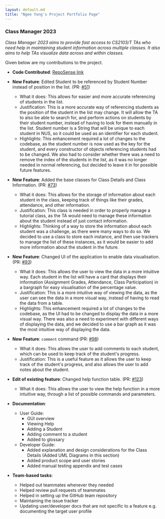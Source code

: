 ```yaml
---
layout: default.md
title: "Ngee Yong's Project Portfolio Page"
---
```


### Class Manager 2023

*Class Manager 2023 aims to provide fast access to CS2103/T TAs who need help in maintaining student information across multiple classes. It also aims to help TAs visualize data across and within classes.*

Given below are my contributions to the project.

* **Code Contributed**: [RepoSense link](https://nus-cs2103-ay2324s1.github.io/tp-dashboard/?search=ngeeyonglim&breakdown=true)

* **New Feature**: Edited Student to be referenced by Student Number instead of position in the list. (PR: [#51](https://github.com/AY2324S1-CS2103T-T11-1/tp/pull/51))
  * What it does: This allows for easier and more accurate referencing of students in the list.
  * Justification: This is a more accurate way of referencing students as the position of the student in the list may change.
  It will allow the TA to also be able to search for, and perform actions on students by their student number, instead of having to look for them manually in the list.
  Student number is a String that will be unique to each student in NUS, so it could be used as an identifier for each student.
  * Highlights: This enhancement required a lot of changes to the codebase, as the student number is now used as the key for the student, and every constructor of objects referencing students had to be changed.
  We also had to consider whether there was a need to remove the index of the students in the list, as it was no longer needed in normal referencing, but decided to leave it in for possible future features.
  
* **New Feature**: Added the base classes for Class Details and Class Information. (PR: [#73](https://github.com/AY2324S1-CS2103T-T11-1/tp/pull/73))
  * What it does: This allows for the storage of information about each student in the class, keeping track of things like their grades, attendance, and other information.
  * Justification: This class is needed in order to properly manage a tutorial class, as the TA would need to manage these information about the student instead of just contact information.
  * Highlights: Thinking of a way to store the information about each student was a challenge, as there were many ways to do so. 
  We decided to use a class to store each instance, and then use trackers to manage the list of these instances, as it would be easier to add more information about the student in the future.

* **New Feature**: Changed UI of the application to enable data visualisation. (PR: [#93](https://github.com/AY2324S1-CS2103T-T11-1/tp/pull/93))
  * What it does: This allows the user to view the data in a more intuitive way. 
  Each student in the list will have a card that displays their information (Assignment Grades, Attendance, Class Participation) in a bargraph for easy visualisation of the percentage value.
  * Justification: This is a more intuitive way of viewing the data, as the user can see the data in a more visual way, instead of having to read the data from a table.
  * Highlights: This enhancement required a lot of changes to the codebase, as the UI had to be changed to display the data in a more visual way. 
  There was also a need to experiment with different ways of displaying the data, and we decided to use a bar graph as it was the most intuitive way of displaying the data.
  
* **New Feature**: `comment` command (PR: [#98](https://github.com/AY2324S1-CS2103T-T11-1/tp/pull/98))
  * What it does: This allows the user to add comments to each student, which can be used to keep track of the student's progress.
  * Justification: This is a useful feature as it allows the user to keep track of the student's progress, and also allows the user to add notes about the student.
  
* **Edit of existing feature**: Changed help function table. (PR: [#123](https://github.com/AY2324S1-CS2103T-T11-1/tp/pull/123))
  * What it does: This allows the user to view the help function in a more intuitive way, through a list of possible commands and parameters.

* **Documentation**:
  * User Guide:
    * GUI overview
    * Viewing Help
    * Adding a Student
    * Adding comment to a student
    * Added to glossary
  * Developer Guide:
    * Added explanation and design considerations for the Class Details (Added UML Diagrams in this section)
    * Added product scope and user stories
    * Added manual testing appendix and test cases

* **Team-based tasks**:
  * Helped out teammates whenever they needed
  * Helped review pull requests of teammates
  * Helped in setting up the GitHub team repository
  * Maintaining the issue tracker 
  * Updating user/developer docs that are not specific to a feature e.g. documenting the target user profile



